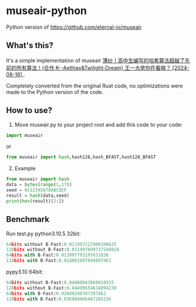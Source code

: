 # museair-python
Python version of https://github.com/eternal-io/museair

## What's this?
It's a simple implementation of museair [薄纱！高中生编写的哈希算法超越了先前的所有算法！(合作 K--Aethiax&Twilight-Dream) 王一大佬你在看嘛？ [2024-08-16]
](https://www.bilibili.com/video/BV1vTeuefEHN).

Completely converted from the original Rust code, no optimizations were made to the Python version of the code.

## How to use?
1. Move museair.py to your project root and add this code to your code:
```python
import museair
```
or
```python
from museair import hash,hash128,hash_BFAST,hash128_BFAST
```
2. Example
```python
from museair import hash
data = bytes(range(1,17))
seed = 0x12345678ABCDEF
result = hash(data,seed)
print(hex(result)[2:])
```

## Benchmark
Run test.py
python3.10.5 32bit:
```python
64bits without B-Fast:0.011997222900390625
128bits without B-Fast:0.011997699737548828
64bits with B-Fast:0.013997793197631836
128bits with B-Fast:0.014001607894897461
```
pypy3.10 64bit:
```python
64bits without B-Fast:0.04000043869018555
128bits without B-Fast:0.04499554634094238
64bits with B-Fast:0.02600240707397461
128bits with B-Fast:0.036004066467285156
```
